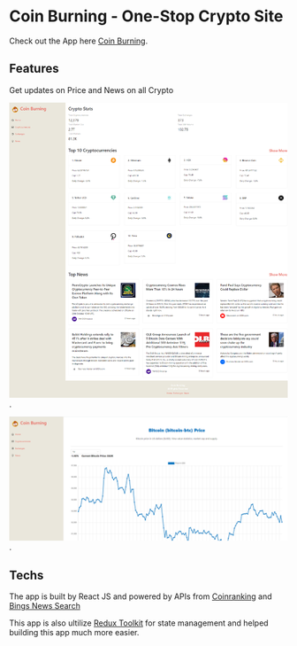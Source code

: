 # Coin Burning - One-Stop Crypto Site

Check out the App here [Coin Burning](https://coinburning.netlify.app/).

## Features

Get updates on Price and News on all Crypto

![Coin Burning home page](/src/images/app.png).

![Coin Burning price and coin details](/src/images/pricechart.png).

## Techs

The app is built by React JS and powered by APIs from [Coinranking](https://rapidapi.com/Coinranking/api/coinranking1/) and [Bings News Search](https://rapidapi.com/microsoft-azure-org-microsoft-cognitive-services/api/bing-news-search1/)

This app is also ultilize [Redux Toolkit](https://redux-toolkit.js.org/) for state management and helped building this app much more easier.
